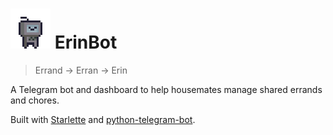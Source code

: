 # ![ErinBot](static/erin_bot_64x64.png) ErinBot

> Errand -> Erran -> Erin

A Telegram bot and dashboard to help housemates manage shared errands and chores.

Built with [Starlette](https://www.starlette.io/) and [python-telegram-bot](https://python-telegram-bot.org/).